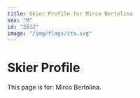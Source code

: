 ```yaml
---
title: Skier Profile for Mirco Bertolina
sex: "M"
id: "2832"
image: "/img/flags/ita.svg" 
---
```


# Skier Profile

This page is for: Mirco Bertolina.
    
